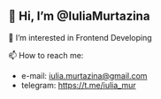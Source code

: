 ## 👋 Hi, I’m @IuliaMurtazina ##
👀 I’m interested in Frontend Developing  
  
📫 How to reach me:
 - e-mail: iulia.murtazina@gmail.com  
 - telegram: https://t.me/iulia_mur
